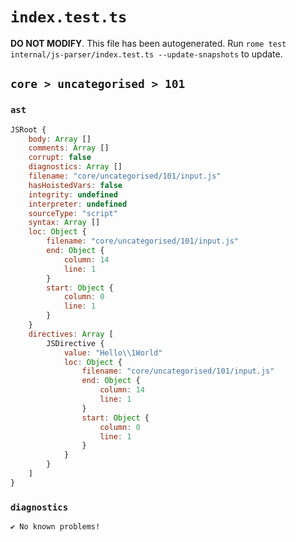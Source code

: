 # `index.test.ts`

**DO NOT MODIFY**. This file has been autogenerated. Run `rome test internal/js-parser/index.test.ts --update-snapshots` to update.

## `core > uncategorised > 101`

### `ast`

```javascript
JSRoot {
	body: Array []
	comments: Array []
	corrupt: false
	diagnostics: Array []
	filename: "core/uncategorised/101/input.js"
	hasHoistedVars: false
	integrity: undefined
	interpreter: undefined
	sourceType: "script"
	syntax: Array []
	loc: Object {
		filename: "core/uncategorised/101/input.js"
		end: Object {
			column: 14
			line: 1
		}
		start: Object {
			column: 0
			line: 1
		}
	}
	directives: Array [
		JSDirective {
			value: "Hello\\1World"
			loc: Object {
				filename: "core/uncategorised/101/input.js"
				end: Object {
					column: 14
					line: 1
				}
				start: Object {
					column: 0
					line: 1
				}
			}
		}
	]
}
```

### `diagnostics`

```
✔ No known problems!

```
